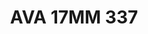 ---
title: AVA 17MM 337
date: 
draft: false

# descripcion
description : Anillo de plata 925.

materials: Plata 1052

color: 

dimensions: 17mm diámetro

code: 05-23-1726

type: "Anillos"

categories: []

price: $10.550,00

price_eftvo: $8.970,00

# Images
# first image will be shown in the product page
images:
  # - image: "images/path_to_image"
  # La ubicacion de las imagenes es imagenes/Anillos/Anillos.Solo Plata/05-23-1726-ava-17mm-337

---